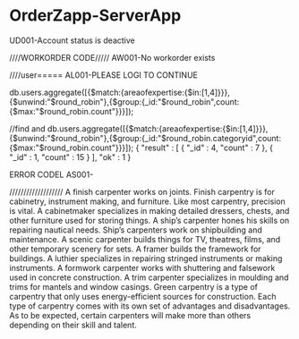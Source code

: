 OrderZapp-ServerApp
=====================
UD001-Account status is deactive


////WORKORDER CODE/////
AW001-No workorder exists



////user=====
AL001-PLEASE LOGI TO CONTINUE

db.users.aggregate([{$match:{areaofexpertise:{$in:[1,4]}}},{$unwind:"$round_robin"},{$group:{_id:"$round_robin",count:{$max:"$round_robin.count"}}}]);


//find and
db.users.aggregate([{$match:{areaofexpertise:{$in:[1,4]}}},{$unwind:"$round_robin"},{$group:{_id:"$round_robin.categoryid",count:{$max:"$round_robin.count"}}}]);
{
	"result" : [
		{
			"_id" : 4,
			"count" : 7
		},
		{
			"_id" : 1,
			"count" : 15
		}
	],
	"ok" : 1
}

ERROR CODEL
AS001-








///////////////////
A finish carpenter works on joints. Finish carpentry is for cabinetry, instrument making, and furniture. Like most carpentry, precision is vital.
A cabinetmaker specializes in making detailed dressers, chests, and other furniture used for storing things.
A ship’s carpenter hones his skills on repairing nautical needs. Ship’s carpenters work on shipbuilding and maintenance.
A scenic carpenter builds things for TV, theatres, films, and other temporary scenery for sets.
A framer builds the framework for buildings.
A luthier specializes in repairing stringed instruments or making instruments.
A formwork carpenter works with shuttering and falsework used in concrete construction.
A trim carpenter specializes in moulding and trims for mantels and window casings.
Green carpentry is a type of carpentry that only uses energy-efficient sources for construction.
Each type of carpentry comes with its own set of advantages and disadvantages. As to be expected, certain carpenters will make more than others depending on their skill and talent.